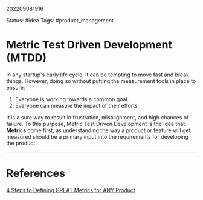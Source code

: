 202209081916

Status: #idea
Tags: #product_management 

# Metric Test Driven Development (MTDD)

In any startup's early life cycle, it can be tempting to move fast and break things. However, doing so without putting the measurement tools in place to ensure:

1) Everyone is working towards a common goal.
2) Everyone can measure the impact of their efforts.

It is a sure way to result in frustration, misalignment, and high chances of failure. To this purpose, Metric Test Driven Development is the idea that **Metrics** come first, as understanding the way a product or feature will get measured should be a primary input into the requirements for developing the product.

___
# References
[4 Steps to Defining GREAT Metrics for ANY Product](https://hackernoon.com/metrics-game-framework-5e3dce1be8ac)
